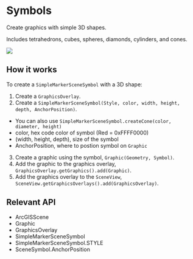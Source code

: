 # Symbols

Create graphics with simple 3D shapes.

Includes tetrahedrons, cubes, spheres, diamonds, cylinders, and cones.

![]("Symbols3D.png)

## How it works

To create a `SimpleMarkerSceneSymbol` with a 3D shape:


  1. Create a `GraphicsOverlay`.
  2. Create a `SimpleMarkerSceneSymbol(Style, color, width, height, depth, AnchorPosition)`.
  * You can also use `SimpleMarkerSceneSymbol.createCone(color, diameter, height)`
  * color, hex code color of symbol (Red = 0xFFFF0000)
  * (width, height, depth), size of the symbol
  * AnchorPosition, where to postion symbol on `Graphic`
  3. Create a graphic using the symbol, `Graphic(Geometry, Symbol)`.
  4. Add the graphic to the graphics overlay, `GraphicsOverlay.getGraphics().add(Graphic)`.
  5. Add the graphics overlay to the `SceneView`, `SceneView.getGraphicsOverlays().add(GraphicsOverlay)`.


## Relevant API


  * ArcGISScene
  * Graphic
  * GraphicsOverlay
  * SimpleMarkerSceneSymbol
  * SimpleMarkerSceneSymbol.STYLE
  * SceneSymbol.AnchorPosition

